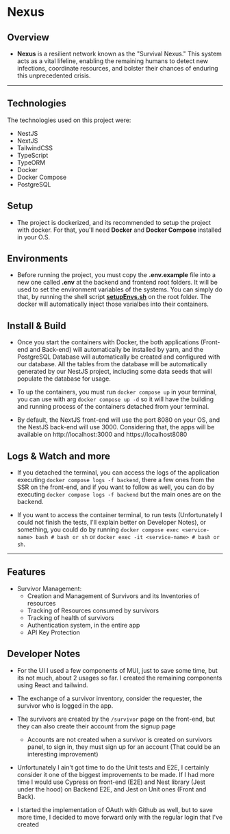 # Nexus

## Overview

- **Nexus** is a resilient network known as the "Survival Nexus." This system acts as a vital lifeline, enabling the remaining humans to detect new infections, coordinate resources, and bolster their chances of enduring this unprecedented crisis.

---
## Technologies

The technologies used on this project were:

- NestJS
- NextJS
- TailwindCSS
- TypeScript
- TypeORM
- Docker
- Docker Compose
- PostgreSQL

## Setup
- The project is dockerized, and its recommended to setup the project with docker. For that, you'll need **Docker** and **Docker Compose** installed in your O.S.

## Environments
- Before running the project, you must copy the **.env.example** file into a new one called **.env** at the backend and frontend root folders. It will be used to set the environment variables of the systems. You can simply do that, by running the shell script [**setupEnvs.sh**](./setupEnvs.sh) on the root folder. The docker will automatically inject those varialbes into their containers.

## Install & Build
- Once you start the containers with Docker, the both applications (Front-end and Back-end) will automatically be installed by yarn, and the PostgreSQL Database will automatically be created and configured with our database. All the tables from the database will be automatically generated by our NestJS project, including some data seeds that will populate the database for usage.

- To up the containers, you must run `docker compose up` in your terminal, you can use with arg `docker compose up -d` so it will have the building and running process of the containers detached from your terminal.

- By default, the NextJS front-end will use the port 8080 on your OS, and the NestJS back-end will use 3000. Considering that, the apps will be available on http://localhost:3000 and https://localhost8080

## Logs & Watch and more
- If you detached the terminal, you can access the logs of the application executing `docker compose logs -f backend`, there a few ones from the SSR on the front-end, and if you want to follow as well, you can do by executing `docker compose logs -f backend` but the main ones are on the backend.

- If you want to access the container terminal, to run tests (Unfortunately I could not finish the tests, I'll explain better on Developer Notes), or something, you could do by running `docker compose exec <service-name> bash # bash or sh` or `docker exec -it <service-name> # bash or sh`.

---

## Features

- Survivor Management:
  - Creation and Management of Survivors and its Inventories of resources
  - Tracking of Resources consumed by survivors
  - Tracking of health of survivors
  - Authentication system, in the entire app
  - API Key Protection

## Developer Notes

- For the UI I used a few components of MUI, just to save some time, but its not much, about 2 usages so far. I created the remaining components using React and tailwind.
- The exchange of a survivor inventory, consider the requester, the survivor who is logged in the app.
- The survivors are created by the `/survivor` page on the front-end, but they can also create their account from the signup page
  - Accounts are not created when a survivor is created on survivors panel, to sign in, they must sign up for an account (That could be an interesting improvement)

- Unfortunately I ain't got time to do the Unit tests and E2E, I certainly consider it one of the biggest improvements to be made. If I had more time I would use Cypress on front-end (E2E) and Nest library (Jest under the hood) on Backend E2E, and Jest on Unit ones (Front and Back).
- I started the implementation of OAuth with Github as well, but to save more time, I decided to move forward only with the regular login that I've created

